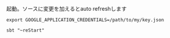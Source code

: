 起動。ソースに変更を加えるとauto refreshします


```
export GOOGLE_APPLICATION_CREDENTIALS=/path/to/my/key.json
```

```
sbt "~reStart"
```